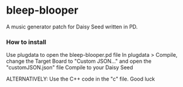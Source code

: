 # bleep-blooper
A music generator patch for Daisy Seed written in PD. 

### How to install
Use plugdata to open the bleep-blooper.pd file
In plugdata > Compile, change the Target Board to "Custom JSON..." and open the "customJSON.json" file
Compile to your Daisy Seed

ALTERNATIVELY:
Use the C++ code in the "c" file. Good luck
